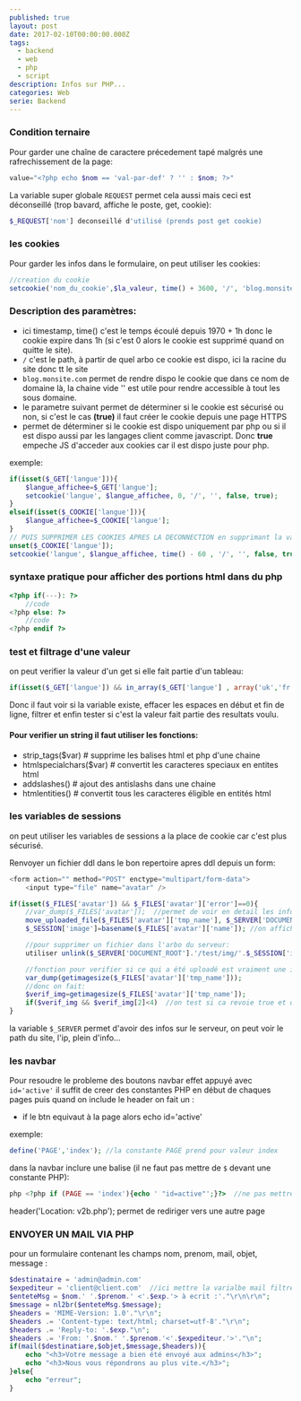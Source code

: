 ```yaml
---
published: true
layout: post
date: 2017-02-10T00:00:00.000Z
tags:
  - backend
  - web
  - php
  - script
description: Infos sur PHP...
categories: Web
serie: Backend
---
```


### Condition ternaire
Pour garder une chaîne de caractere précedement tapé malgrés une rafrechissement de la page:
```php
value="<?php echo $nom == 'val-par-def' ? '' : $nom; ?>"
```

La variable super globale `REQUEST` permet cela aussi mais ceci est déconseillé (trop bavard, affiche le poste, get, cookie):
```php
$_REQUEST['nom'] deconseillé d'utilisé (prends post get cookie)
```

### les cookies
Pour garder les infos dans le formulaire, on peut utiliser les cookies:
```php
//creation du cookie
setcookie('nom_du_cookie',$la_valeur, time() + 3600, '/', 'blog.monsite.com', false, true );
```
### Description des paramètres:
* ici timestamp, time() c'est le temps écoulé depuis 1970 + 1h donc le cookie expire dans 1h (si c'est 0 alors le cookie est supprimé quand on quitte le site).
* `/` c'est le path, à partir de quel arbo ce cookie est dispo, ici la racine du site donc tt le site
* `blog.monsite.com` permet de rendre dispo le cookie que dans ce nom de domaine là, la chaine vide '' est utile pour rendre accessible à tout les sous domaine.
* le parametre suivant permet de déterminer si le cookie est sécurisé ou non, si c'est le cas **(true)** il faut créer le cookie depuis une page HTTPS
* permet de déterminer si le cookie est dispo uniquement par php ou si il est dispo aussi par les langages client comme javascript. Donc **true** empeche JS d'acceder aux cookies car il est dispo juste pour php.

exemple:
```php
if(isset($_GET['langue'])){
	$langue_affichee=$_GET['langue'];
	setcookie('langue', $langue_affichee, 0, '/', '', false, true);
}
elseif(isset($_COOKIE['langue'])){
	$langue_affichee=$_COOKIE['langue'];
}
// PUIS SUPPRIMER LES COOKIES APRES LA DECONNECTION en supprimant la variable puis en supprimant le cookie:
unset($_COOKIE['langue']);
setcookie('langue', $langue_affichee, time() - 60 , '/', '', false, true); //ici on met un timestamp moins 60 secondes pour que le navigateur puisse supprimer le cookie.
```


### syntaxe pratique pour afficher des portions html dans du php
```php
<?php if(---): ?>
	//code
<?php else: ?>
	//code
<?php endif ?>
```

### test et filtrage d'une valeur
on peut verifier la valeur d'un get si elle fait partie d'un tableau:
```php
if(isset($_GET['langue']) && in_array($_GET['langue'] , array('uk','fr','it','es')))
```
Donc il faut voir si la variable existe, effacer les espaces en début et fin de ligne, filtrer et enfin tester si c'est la valeur fait partie des resultats voulu.


#### Pour verifier un string il faut utiliser les fonctions:
* strip_tags($var)  		# supprime les balises html et php d'une chaine
* htmlspecialchars($var) 	# convertit les caracteres speciaux en entites html
* addslashes() 				# ajout des antislashs dans une chaine
* htmlentities()			# convertit tous les caracteres éligible en entités html

### les variables de sessions
on peut utiliser les variables de sessions a la place de cookie car c'est plus sécurisé.


Renvoyer un fichier ddl dans le bon repertoire apres ddl depuis un form:
```php
<form action="" method="POST" enctype="multipart/form-data">
	<input type="file" name="avatar" />

if(isset($_FILES['avatar']) && $_FILES['avatar']['error']==0){
	//var_dump($_FILES['avatar']);  //permet de voir en detail les infos sur le fichier
	move_uploaded_file($_FILES['avatar']['tmp_name'], $_SERVER['DOCUMENT_ROOT'].'/test/img/'.basename($_FILES['avatar']['name'])); //deplacer le fichier de son emplacement temporaire vers sa destination definitif
	$_SESSION['image']=basename($_FILES['avatar']['name']); //on affiche l'image dans une balise img...

	//pour supprimer un fichier dans l'arbo du serveur:
	utiliser unlink($_SERVER['DOCUMENT_ROOT'].'/test/img/'.$_SESSION['image']);

	//fonction pour verifier si ce qui a été uploadé est vraiment une image, eller renvoie un bool:
	var_dump(getimagesize($_FILES['avatar']['tmp_name']));
	//donc on fait:
	$verif_img=getimagesize($_FILES['avatar']['tmp_name']);
	if($verif_img && $verif_img[2]<4)  //on test si ca revoie true et que l'img est soit un gif,jpeg ou png (1=gif 2=jpeg 3=png donc Inferieur a 4 permet de tester ça)
}
```

la variable `$_SERVER` permet d'avoir des infos sur le serveur, on peut voir le path du site, l'ip, plein d'info...

### les navbar
Pour resoudre le probleme des boutons navbar effet appuyé avec `id='active'`
il suffit de creer des constantes PHP en début de chaques pages puis quand on include le header
on fait un :
* if le btn equivaut à la page alors echo id='active'

exemple:
```php
define('PAGE','index'); //la constante PAGE prend pour valeur index
```

dans la navbar inclure une balise (il ne faut pas mettre de `$` devant une constante PHP): 
```php
php <?php if (PAGE == 'index'){echo ' "id=active"';}?>  //ne pas mettre $ devant page
```

header('Location: v2b.php'); permet de rediriger vers une autre page



### ENVOYER UN MAIL VIA PHP
pour un formulaire contenant les champs nom, prenom, mail, objet, message :
```php
$destinataire = 'admin@admin.com'
$expediteur = 'client@client.com'  //ici mettre la varialbe mail filtré au préalable...
$enteteMsg = $nom.' '.$prenom.' <'.$exp.'> à ecrit :'."\r\n\r\n";
$message = nl2br($enteteMsg.$message);
$headers = 'MIME-Version: 1.0'."\r\n";
$headers .= 'Content-type: text/html; charset=utf-8'."\r\n";
$headers .= 'Reply-to: '.$exp."\n";
$headers .= 'From: '.$nom.' '.$prenom.'<'.$expediteur.'>'."\n";
if(mail($destinatiare,$objet,$message,$headers)){
	echo "<h3>Votre message a bien été envoyé aux admins</h3>";
	echo "<h3>Nous vous répondrons au plus vite.</h3>";
}else{
	echo "erreur";
}
```

